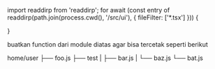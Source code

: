 import readdirp from 'readdirp';
for await (const entry of readdirp(path.join(process.cwd(), '/src/ui'), { fileFilter: ['*.tsx'] })) {
       
}

buatkan function dari module diatas agar bisa tercetak seperti berikut

home/user
├── foo.js
├── test
|  ├── bar.js
|  └── baz.js
└── bat.js